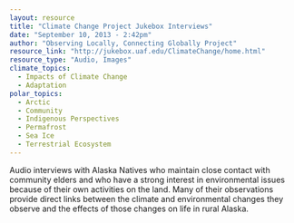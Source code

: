 ```yaml
---
layout: resource
title: "Climate Change Project Jukebox Interviews"
date: "September 10, 2013 - 2:42pm"
author: "Observing Locally, Connecting Globally Project"
resource_link: "http://jukebox.uaf.edu/ClimateChange/home.html"
resource_type: "Audio, Images"
climate_topics:
  - Impacts of Climate Change
  - Adaptation
polar_topics:
  - Arctic
  - Community
  - Indigenous Perspectives
  - Permafrost
  - Sea Ice
  - Terrestrial Ecosystem
---
```


Audio interviews with Alaska Natives who maintain close contact with community elders and who have a strong interest in environmental issues because of their own activities on the land. Many of their observations provide direct links between the climate and environmental changes they observe and the effects of those changes on life in rural Alaska.
